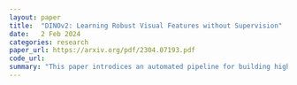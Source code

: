 ```yaml
---
layout: paper
title:  "DINOv2: Learning Robust Visual Features without Supervision"
date:   2 Feb 2024
categories: research
paper_url: https://arxiv.org/pdf/2304.07193.pdf
code_url: 
summary: "This paper introdices an automated pipeline for building high-quality, diverse image datasets. Also proposes minor mofications to the archetecture and loss of a DINO ViT. A large ViT model with 1 billion parameters was trained and distilled into smaller models."
---
```


